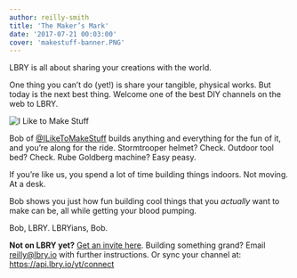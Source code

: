```yaml
---
author: reilly-smith
title: 'The Maker’s Mark'
date: '2017-07-21 00:03:00'
cover: 'makestuff-banner.PNG'
---
```

LBRY is all about sharing your creations with the world.

One thing you can’t do (yet!) is share your tangible, physical works. But today is the next best thing. Welcome one of the best DIY channels on the web to LBRY.

![I Like to Make Stuff](/img/news/makestuff-inline.jpg)

Bob of <a href='lbry://@ILikeToMakeStuff'>@ILikeToMakeStuff</a> builds anything and everything for the fun of it, and you’re along for the ride. Stormtrooper helmet? Check. Outdoor tool bed? Check. Rube Goldberg machine? Easy peasy.

If you’re like us, you spend a lot of time building things indoors. Not moving. At a desk.

Bob shows you just how fun building cool things that you *actually* want to make can be, all while getting your blood pumping.

Bob, LBRY. LBRYians, Bob.

**Not on LBRY yet?** [Get an invite here](https://lbry.io/get). Building something grand? Email reilly@lbry.io with further instructions. Or sync your channel at: https://api.lbry.io/yt/connect

